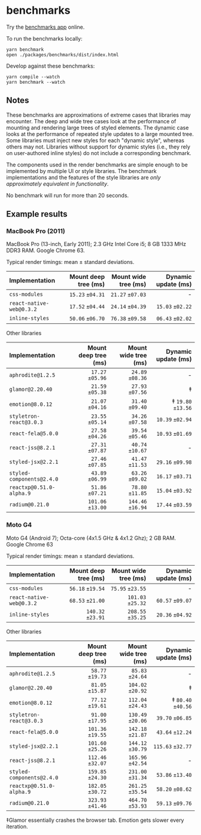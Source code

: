 # benchmarks

Try the [benchmarks app](https://necolas.github.io/react-native-web/benchmarks) online.

To run the benchmarks locally:

```
yarn benchmark
open ./packages/benchmarks/dist/index.html
```

Develop against these benchmarks:

```
yarn compile --watch
yarn benchmark --watch
```

## Notes

These benchmarks are approximations of extreme cases that libraries may
encounter. The deep and wide tree cases look at the performance of mounting and
rendering large trees of styled elements. The dynamic case looks at the
performance of repeated style updates to a large mounted tree. Some libraries
must inject new styles for each "dynamic style", whereas others may not.
Libraries without support for dynamic styles (i.e., they rely on user-authored
inline styles) do not include a corresponding benchmark.

The components used in the render benchmarks are simple enough to be
implemented by multiple UI or style libraries. The benchmark implementations
and the features of the style libraries are _only approximately equivalent in
functionality_.

No benchmark will run for more than 20 seconds.

## Example results

### MacBook Pro (2011)

MacBook Pro (13-inch, Early 2011); 2.3 GHz Intel Core i5; 8 GB 1333 MHz DDR3 RAM. Google Chrome 63.

Typical render timings: mean ± standard deviations.

| Implementation                        | Mount deep tree (ms)    | Mount wide tree (ms)    | Dynamic update (ms)     |
| :--- | ---: | ---: | ---: |
| `css-modules`                         |  `15.23` `±04.31` | `21.27` `±07.03` | - |
| `react-native-web@0.3.2`              |  `17.52` `±04.44` | `24.14` `±04.39` | `15.03` `±02.22` |
| `inline-styles`                       |  `50.06` `±06.70` | `76.38` `±09.58` | `06.43` `±02.02` |

Other libraries

| Implementation                        | Mount deep tree (ms)    | Mount wide tree (ms)    | Dynamic update (ms)     |
| :--- | ---: | ---: | ---: |
| `aphrodite@1.2.5`                     |  `17.27` `±05.96` |  `24.89` `±08.36` | - |
| `glamor@2.20.40`                      |  `21.59` `±05.38` |  `27.93` `±07.56` | ‡ |
| `emotion@8.0.12`                      |  `21.07` `±04.16` |  `31.40` `±09.40` | ‡ `19.80` `±13.56` |
| `styletron-react@3.0.3`               |  `23.55` `±05.14` |  `34.26` `±07.58` |   `10.39` `±02.94` |
| `react-fela@5.0.0`                    |  `27.58` `±04.26` |  `39.54` `±05.46` |   `10.93` `±01.69` |
| `react-jss@8.2.1`                     |  `27.31` `±07.87` |  `40.74` `±10.67` | - |
| `styled-jsx@2.2.1`                    |  `27.46` `±07.85` |  `41.47` `±11.53` |   `29.16` `±09.98` |
| `styled-components@2.4.0`             |  `43.89` `±06.99` |  `63.26` `±09.02` |   `16.17` `±03.71` |
| `reactxp@0.51.0-alpha.9`              |  `51.86` `±07.21` |  `78.80` `±11.85` |   `15.04` `±03.92` |
| `radium@0.21.0`                       | `101.06` `±13.00` | `144.46` `±16.94` |   `17.44` `±03.59` |

### Moto G4

Moto G4 (Android 7); Octa-core (4x1.5 GHz & 4x1.2 Ghz); 2 GB RAM. Google Chrome 63

Typical render timings: mean ± standard deviations.

| Implementation                        | Mount deep tree (ms)    | Mount wide tree (ms)    | Dynamic update (ms)     |
| :--- | ---: | ---: | ---: |
| `css-modules`                         |   `56.18` `±19.54` |   `75.95` `±23.55` | - |
| `react-native-web@0.3.2`              |   `68.53` `±21.00` |  `101.03` `±25.32` | `60.57` `±09.07` |
| `inline-styles`                       |  `140.32` `±23.91` |  `208.55` `±35.25` | `20.36` `±04.92` |

Other libraries

| Implementation                        | Mount deep tree (ms)    | Mount wide tree (ms)    | Dynamic update (ms)     |
| :--- | ---: | ---: | ---: |
| `aphrodite@1.2.5`                     |   `58.77` `±19.73` |   `85.83` `±24.64` | - |
| `glamor@2.20.40`                      |   `81.05` `±15.87` |  `104.02` `±20.92` | ‡ |
| `emotion@8.0.12`                      |   `77.12` `±19.61` |  `112.04` `±24.43` | ‡ `80.40` `±40.56` |
| `styletron-react@3.0.3`               |   `91.00` `±17.95` |  `130.49` `±20.06` |   `39.70` `±06.85` |
| `react-fela@5.0.0`                    |  `101.36` `±19.55` |  `142.18` `±21.87` |   `43.64` `±12.24` |
| `styled-jsx@2.2.1`                    |  `101.60` `±25.26` |  `144.12` `±30.79` |   `115.63` `±32.77` |
| `react-jss@8.2.1`                     |  `112.46` `±32.07` |  `165.96` `±42.54` | - |
| `styled-components@2.4.0`             |  `159.85` `±24.30` |  `231.00` `±31.34` |   `53.86` `±13.40` |
| `reactxp@0.51.0-alpha.9`              |  `182.05` `±30.72` |  `261.25` `±35.54` |   `58.20` `±08.62` |
| `radium@0.21.0`                       |  `323.93` `±41.46` |  `464.70` `±53.93` |   `59.13` `±09.76` |

‡Glamor essentially crashes the browser tab. Emotion gets slower every iteration.
